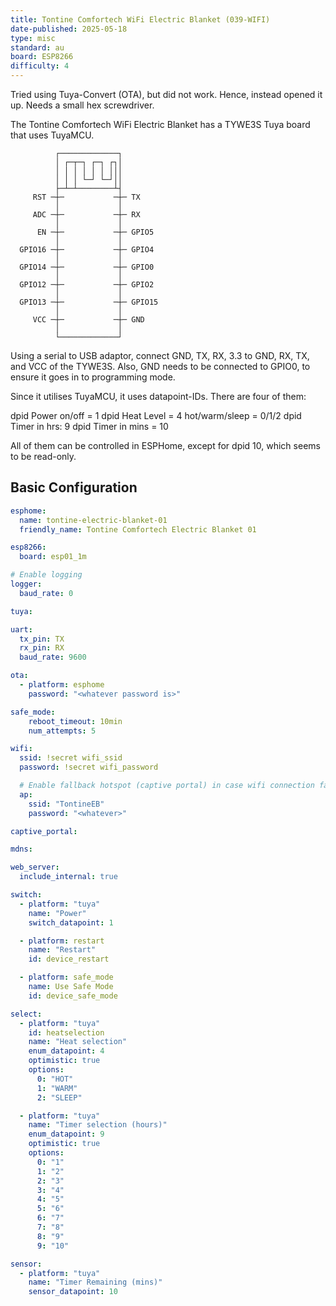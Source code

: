```yaml
---
title: Tontine Comfortech WiFi Electric Blanket (039-WIFI)
date-published: 2025-05-18
type: misc
standard: au
board: ESP8266
difficulty: 4
---
```


Tried using Tuya-Convert (OTA), but did not work. Hence, instead opened it up. Needs a small hex screwdriver.

The Tontine Comfortech WiFi Electric Blanket has a TYWE3S Tuya board that uses TuyaMCU.

              ┌─────────────┐               
              │ ┌─┬─┐ ┌─┐ ┌┐│               
              │ │ │ │ │ │ │││               
              │ │ │ └─┘ └─┘││               
              ├─┴─┴────────┴┤               
         RST ─┼─           ─┼─ TX           
              │             │               
         ADC ─┼─           ─┼─ RX           
              │             │               
          EN ─┼─           ─┼─ GPIO5        
              │             │               
      GPIO16 ─┼─           ─┼─ GPIO4        
              │             │               
      GPIO14 ─┼─           ─┼─ GPIO0        
              │             │               
      GPIO12 ─┼─           ─┼─ GPIO2        
              │             │               
      GPIO13 ─┼─           ─┼─ GPIO15       
              │             │               
         VCC ─┼─           ─┼─ GND          
              │             │               
              └─────────────┘       
  
Using a serial to USB adaptor, connect GND, TX, RX, 3.3 to GND, RX, TX, and VCC of the TYWE3S. Also, GND needs to be connected to GPIO0, to ensure it goes in to programming mode.

Since it utilises TuyaMCU, it uses datapoint-IDs. There are four of them:

   dpid Power on/off = 1
   dpid Heat Level = 4
      hot/warm/sleep = 0/1/2
   dpid Timer in hrs: 9
   dpid Timer in mins = 10

All of them can be controlled in ESPHome, except for dpid 10, which seems to be read-only.

## Basic Configuration

```yaml
esphome:
  name: tontine-electric-blanket-01
  friendly_name: Tontine Comfortech Electric Blanket 01

esp8266:
  board: esp01_1m

# Enable logging
logger:
  baud_rate: 0

tuya:

uart:
  tx_pin: TX
  rx_pin: RX
  baud_rate: 9600

ota:
  - platform: esphome
    password: "<whatever password is>"

safe_mode:
    reboot_timeout: 10min
    num_attempts: 5

wifi:
  ssid: !secret wifi_ssid
  password: !secret wifi_password

  # Enable fallback hotspot (captive portal) in case wifi connection fails
  ap:
    ssid: "TontineEB"
    password: "<whatever>"

captive_portal:

mdns:

web_server:
  include_internal: true

switch:
  - platform: "tuya"
    name: "Power"
    switch_datapoint: 1

  - platform: restart
    name: "Restart"
    id: device_restart

  - platform: safe_mode
    name: Use Safe Mode
    id: device_safe_mode

select:
  - platform: "tuya"
    id: heatselection
    name: "Heat selection"
    enum_datapoint: 4
    optimistic: true
    options:
      0: "HOT"
      1: "WARM"
      2: "SLEEP"

  - platform: "tuya"
    name: "Timer selection (hours)"
    enum_datapoint: 9
    optimistic: true
    options:
      0: "1"
      1: "2"
      2: "3"
      3: "4"
      4: "5"
      5: "6"
      6: "7"
      7: "8"
      8: "9"
      9: "10"

sensor:
  - platform: "tuya"
    name: "Timer Remaining (mins)"
    sensor_datapoint: 10
```
